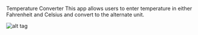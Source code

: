 Temperature Converter 
This app allows users to enter temperature in either Fahrenheit and Celsius and convert to the alternate unit.

![alt tag](https://raw.github.com/willysharp5/TemperatureConverter/master/1.png)